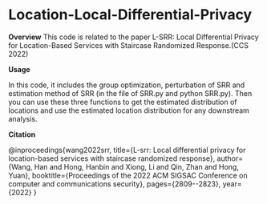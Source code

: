 # Location-Local-Differential-Privacy

**Overview**
This code is related to the paper L-SRR: Local Differential Privacy for Location-Based Services with Staircase Randomized Response.(CCS 2022)

**Usage**

In this code, it includes the group optimization, perturbation of SRR and estimation method of SRR (in the file of SRR.py and python SRR.py).
Then you can use these three functions to get the estimated distribution of locations and use the estimated location distribution for any downstream analysis.

**Citation**

@inproceedings{wang2022srr,
  title={L-srr: Local differential privacy for location-based services with staircase randomized response},
  author={Wang, Han and Hong, Hanbin and Xiong, Li and Qin, Zhan and Hong, Yuan},
  booktitle={Proceedings of the 2022 ACM SIGSAC Conference on computer and communications security},
  pages={2809--2823},
  year={2022}
}

